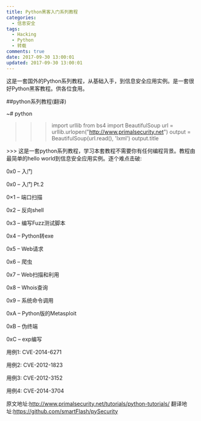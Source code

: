 ```yaml
---
title: Python黑客入门系列教程
categories:
  - 信息安全
tags:
  - Hacking
  - Python
  - 转载
comments: true
date: 2017-09-30 13:00:01
updated: 2017-09-30 13:00:01
---
```

这是一套国外的Python系列教程，从基础入手，到信息安全应用实例。是一套很好Python黑客教程。供各位食用。

<!-- more -->
##python系列教程(翻译)

~# python
>>> import urllib
>>> from bs4 import BeautifulSoup
>>> url = urllib.urlopen("http://www.primalsecurity.net")
>>> output = BeautifulSoup(url.read(), 'lxml')
>>> output.title
<title>Primal Security Podcast</title>
>>>
这是一套python系列教程，学习本套教程不需要你有任何编程背景。教程由最简单的hello world到信息安全应用实例。逐个难点击破:

0x0 – 入门

0x0 – 入门 Pt.2

0×1 – 端口扫描

0x2 – 反向shell

0x3 – 编写Fuzz测试脚本

0x4 – Python转exe

0x5 – Web请求

0x6 – 爬虫

0x7 – Web扫描和利用

0x8 – Whois查询

0x9 – 系统命令调用

0xA – Python版的Metasploit

0xB – 伪终端

0xC – exp编写

用例1: CVE-2014-6271

用例2: CVE-2012-1823

用例3: CVE-2012-3152

用例4: CVE-2014-3704

原文地址:http://www.primalsecurity.net/tutorials/python-tutorials/
翻译地址:https://github.com/smartFlash/pySecurity